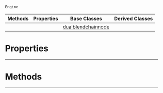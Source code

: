  `Engine`

|Methods|Properties|Base Classes|Derived Classes|
|---|---|---|---|
| | |[dualblendchainnode](https://github.com/zeroengineteam/ZeroDocs/code_reference/class_reference/dualblendchainnode.markdown)| |


 #  Properties


---  
 #  Methods


---  
 

 